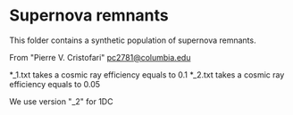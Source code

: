 # Supernova remnants

This folder contains a synthetic population of supernova remnants.

From "Pierre V. Cristofari" <pc2781@columbia.edu>


*_1.txt takes a cosmic ray efficiency equals to 0.1
*_2.txt takes a cosmic ray efficiency equals to 0.05

We use version "_2" for 1DC